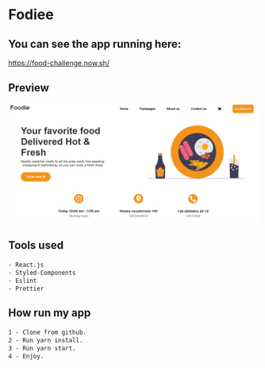 # Fodiee

## You can see the app running here:
 
 https://food-challenge.now.sh/

## Preview

![Optional Text](/src/Assets/github/preview.PNG)

## Tools used
```
- React.js
- Styled-Components
- Eslint
- Prettier

```
## How run my app

```
1 - Clone from github.
2 - Run yarn install.
3 - Run yarn start.
4 - Enjoy.
```
